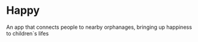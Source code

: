 # Happy

An app that connects people to nearby orphanages, bringing up happiness to children`s lifes
